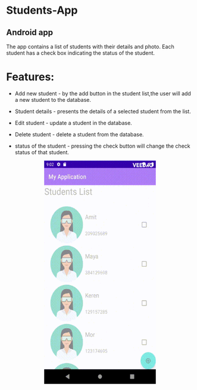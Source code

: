 # Students-App

## Android app

The app contains a list of students with their details and photo.
Each student has a check box indicating the status of the student.<br>

# Features:

- Add new student - by the add button in the student list,the user will add a new student to the database.
- Student details - presents the details of a selected student from the list.
- Edit student - update a student in the database.

- Delete student - delete a student from the database.
- status of the student - pressing the check button will change the check status of that student.

<p align = "center">
    <img src = https://github.com/amitha511/Students-App/blob/main/studentsapp.gif width="300" height="600" />
